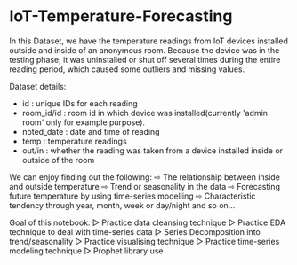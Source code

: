 # IoT-Temperature-Forecasting
In this Dataset, we have the temperature readings from IoT devices installed outside and inside of an anonymous room. Because the device was in the testing phase, it was uninstalled or shut off several times during the entire reading period, which caused some outliers and missing values.


Dataset details:
- id : unique IDs for each reading
- room_id/id : room id in which device was installed(currently 'admin room' only for example purpose).
- noted_date : date and time of reading
- temp : temperature readings
- out/in : whether the reading was taken from a device installed inside or outside of the room

We can enjoy finding out the following:
⇨ The relationship between inside and outside temperature
⇨ Trend or seasonality in the data
⇨ Forecasting future temperature by using time-series modelling
⇨ Characteristic tendency through year, month, week or day/night and so on...

Goal of this notebook:
▷ Practice data cleansing technique
▷ Practice EDA technique to deal with time-series data
▷ Series Decomposition into trend/seasonality
▷ Practice visualising technique
▷ Practice time-series modeling technique
▷ Prophet library use
